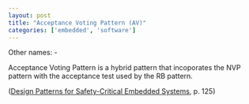 ```yaml
---
layout: post
title: "Acceptance Voting Pattern (AV)"
categories: ['embedded', 'software']
---
```


Other names: -

Acceptance Voting Pattern is a hybrid pattern that incoporates the NVP pattern with the acceptance test used by the RB pattern.

([Design Patterns for Safety-Critical Embedded Systems](http://sunsite.informatik.rwth-aachen.de/Publications/AIB/2010/2010-13.pdf), p. 125)